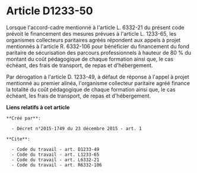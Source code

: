 # Article D1233-50

Lorsque l'accord-cadre mentionné à l'article L. 6332-21 du présent code prévoit le financement des mesures prévues à
l'article L. 1233-65, les organismes collecteurs paritaires agréés répondent aux appels à projet mentionnés à l'article R.
6332-106 pour bénéficier du financement du fond paritaire de sécurisation des parcours professionnels à hauteur de 80 % du
montant du coût pédagogique de chaque formation ainsi que, le cas échéant, des frais de transport, de repas et
d'hébergement. 

Par dérogation à l'article D. 1233-49, à défaut de réponse à l'appel à projet mentionné au premier alinéa, l'organisme
collecteur paritaire agréé finance la totalité du coût pédagogique de chaque formation ainsi que, le cas échéant, les frais
de transport, de repas et d'hébergement.

**Liens relatifs à cet article**

	**Créé par**:

	  - Décret n°2015-1749 du 23 décembre 2015 - art. 1

	**Cite**:

	  - Code du travail - art. D1233-49
	  - Code du travail - art. L1233-65
	  - Code du travail - art. L6332-21
	  - Code du travail - art. R6332-106
